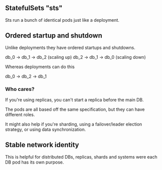 ## StatefulSets "sts"

Sts run a bunch of identical pods just like a deployment. 

## Ordered startup and shutdown 

Unlike deployments they have ordered startups and shutdowns. 

db_0 -> db_1 -> db_2  (scaling up)
db_2 -> db_1 -> db_0  (scaling down)

Whereas deployments can do this

db_0 -> db_2 -> db_1 

### Who cares?

If you're using replicas, you can't start a replica before the main DB. 

The pods are all based off the same specification, but they can have different roles.

It might also help if you're sharding, using a failover/leader election strategy, or using data synchronization.

## Stable network identity

This is helpful for distributed DBs, replicas, shards and systems were each DB pod has its own purpose. 
